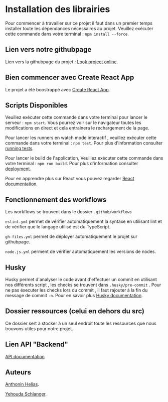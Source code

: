 # Installation des librairies

Pour commencer à travailler sur ce projet il faut dans un premier temps installer toute les dépendances nécessaires au projet.
Veuillez exécuter cette commande dans votre terminal : `npm install --force`.

## Lien vers notre githubpage

Lien vers la githubpage du projet : [Look project online](https://anthoninhelias.github.io/qcmreactjs/).

## Bien commencer avec Create React App

Le projet a été boostrappé avec  [Create React App](https://github.com/facebook/create-react-app).

## Scripts Disponibles

Veuillez exécuter cette commande dans votre terminal pour lancer le serveur : `npm start`.
Vous pourrez  voir sur le navigateur toutes les modifications en direct et cela entrainera le rechargement de la page.

Pour lancer les runners en watch mode interactif , veuillez exécuter cette commande dans votre terminal : `npm test`.
Pour plus d'information consulter [running tests](https://facebook.github.io/create-react-app/docs/running-tests).

Pour lancer le build de l'application, Veuillez exécuter cette commande dans votre terminal : `npm run build`.
Pour plus d'information consulter [deployment](https://facebook.github.io/create-react-app/docs/deployment).

Pour en apprendre plus sur React vous pouvez regarder [React documentation](https://reactjs.org/).

## Fonctionnement des workflows

Les workflows se trouvent dans le dossier `.github/workflows`

`eslint.yml` permet de  vérifier automatiquement la syntaxe en utilisant lint et de vérifier que le langage utilisé est du TypeScript.

`gh-files.yml` permet de déployer automatiquement le projet sur githubpage.

`node.js.yml` perment de vérifier automatiquement les versions de nodes.

## Husky

Husky permet d'analyser le code avant d'effectuer un commit en utilisant nos différents script , les checks se trouvent dans `.husky/pre-commit` .
Pour ne pas éxecuter les checks lors du commit , il faut rajouter à la fin du message de commit `-n`.
Pour en savoir plus [Husky documentation](https://typicode.github.io/husky/).

## Dossier ressources (celui en dehors du src)

Ce dossier sert à stocker à un seul endroit toute les ressources que nous trouvons utiles pour notre projet. 

## Lien API "Backend"

[API documentation](https://qcm-api-a108ec633b51.herokuapp.com/doc/)

## Auteurs 

[Anthonin Helias](https://github.com/AnthoninHelias). 

[Yehouda Schlanger](https://github.com/schlanger). 
